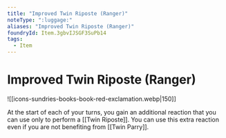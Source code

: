```yaml
---
title: "Improved Twin Riposte (Ranger)"
noteType: ":luggage:"
aliases: "Improved Twin Riposte (Ranger)"
foundryId: Item.3gbvIJSGF3SuPb14
tags:
  - Item
---
```


# Improved Twin Riposte (Ranger)
![[icons-sundries-books-book-red-exclamation.webp|150]]

At the start of each of your turns, you gain an additional reaction that you can use only to perform a [[Twin Riposte]]. You can use this extra reaction even if you are not benefiting from [[Twin Parry]].
